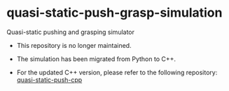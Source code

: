 # quasi-static-push-grasp-simulation
Quasi-static pushing and grasping simulator

- This repository is no longer maintained.
- The simulation has been migrated from Python to C++.

- For the updated C++ version, please refer to the following repository:
[quasi-static-push-cpp](https://github.com/HJS-HJS/quasi-static-push-cpp)
